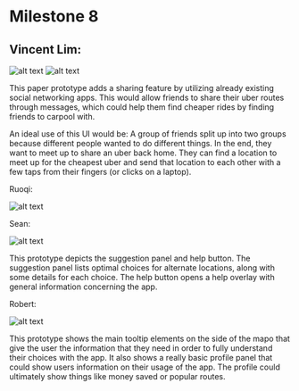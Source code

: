 # Milestone 8

## Vincent Lim:

![alt text](http://imgur.com/kPdrivV.jpg)
![alt text](http://imgur.com/kPdrivV.jpg)

This paper prototype adds a sharing feature by utilizing already
existing social networking apps. This would allow friends to share
their uber routes through messages, which could help them find cheaper
rides by finding friends to carpool with.

An ideal use of this UI would be: A group of friends split up into two
groups because different people wanted to do different things. In the end,
they want to meet up to share an uber back home. They can find a location to
meet up for the cheapest uber and send that location to each other with
a few taps from their fingers (or clicks on a laptop).

Ruoqi:

![alt text](http://imgur.com/JWTMqat.jpg)


Sean:

![alt text](http://imgur.com/q1GGbj2.jpg)

This prototype depicts the suggestion panel and help button.
The suggestion panel lists optimal choices for alternate locations, along with some details for each choice.
The help button opens a help overlay with general information concerning the app.

Robert:

![alt text](https://i.imgur.com/I7odRfX.jpg)

This prototype shows the main tooltip elements on the side of the mapo that give the user the information
that they need in order to fully understand their choices with the app. It also shows a really basic profile panel 
that could show users information on their usage of the app. The profile could ultimately show things like money saved
or popular routes.
